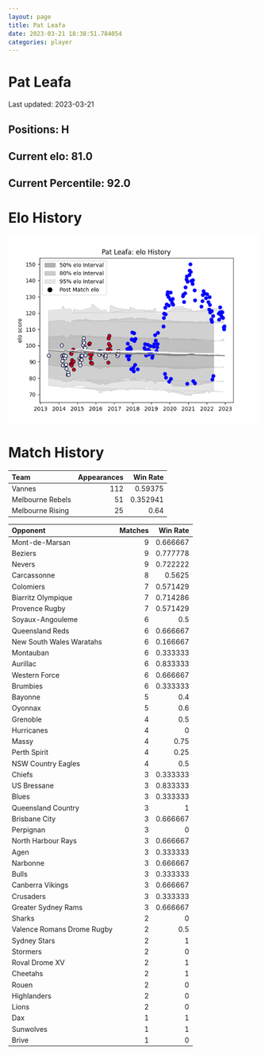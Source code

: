 ```yaml
---  
layout: page  
title: Pat Leafa  
date: 2023-03-21 18:38:51.784054  
categories: player  
---
```

# Pat Leafa


Last updated: 2023-03-21
## Positions: H

## Current elo: 81.0

## Current Percentile: 92.0

# Elo History


![elo history](history_PatLeafa.png)
# Match History


| Team             |   Appearances |   Win Rate |
|:-----------------|--------------:|-----------:|
| Vannes           |           112 |   0.59375  |
| Melbourne Rebels |            51 |   0.352941 |
| Melbourne Rising |            25 |   0.64     |

| Opponent                   |   Matches |   Win Rate |
|:---------------------------|----------:|-----------:|
| Mont-de-Marsan             |         9 |   0.666667 |
| Beziers                    |         9 |   0.777778 |
| Nevers                     |         9 |   0.722222 |
| Carcassonne                |         8 |   0.5625   |
| Colomiers                  |         7 |   0.571429 |
| Biarritz Olympique         |         7 |   0.714286 |
| Provence Rugby             |         7 |   0.571429 |
| Soyaux-Angouleme           |         6 |   0.5      |
| Queensland Reds            |         6 |   0.666667 |
| New South Wales Waratahs   |         6 |   0.166667 |
| Montauban                  |         6 |   0.333333 |
| Aurillac                   |         6 |   0.833333 |
| Western Force              |         6 |   0.666667 |
| Brumbies                   |         6 |   0.333333 |
| Bayonne                    |         5 |   0.4      |
| Oyonnax                    |         5 |   0.6      |
| Grenoble                   |         4 |   0.5      |
| Hurricanes                 |         4 |   0        |
| Massy                      |         4 |   0.75     |
| Perth Spirit               |         4 |   0.25     |
| NSW Country Eagles         |         4 |   0.5      |
| Chiefs                     |         3 |   0.333333 |
| US Bressane                |         3 |   0.833333 |
| Blues                      |         3 |   0.333333 |
| Queensland Country         |         3 |   1        |
| Brisbane City              |         3 |   0.666667 |
| Perpignan                  |         3 |   0        |
| North Harbour Rays         |         3 |   0.666667 |
| Agen                       |         3 |   0.333333 |
| Narbonne                   |         3 |   0.666667 |
| Bulls                      |         3 |   0.333333 |
| Canberra Vikings           |         3 |   0.666667 |
| Crusaders                  |         3 |   0.333333 |
| Greater Sydney Rams        |         3 |   0.666667 |
| Sharks                     |         2 |   0        |
| Valence Romans Drome Rugby |         2 |   0.5      |
| Sydney Stars               |         2 |   1        |
| Stormers                   |         2 |   0        |
| Roval Drome XV             |         2 |   1        |
| Cheetahs                   |         2 |   1        |
| Rouen                      |         2 |   0        |
| Highlanders                |         2 |   0        |
| Lions                      |         2 |   0        |
| Dax                        |         1 |   1        |
| Sunwolves                  |         1 |   1        |
| Brive                      |         1 |   0        |